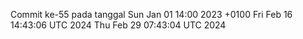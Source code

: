 Commit ke-55 pada tanggal Sun Jan 01 14:00 2023 +0100
Fri Feb 16 14:43:06 UTC 2024
Thu Feb 29 07:43:04 UTC 2024
